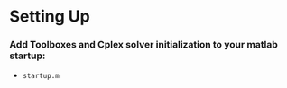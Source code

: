 # Setting Up 

### Add Toolboxes and Cplex solver initialization to your matlab startup:
* ```startup.m```
